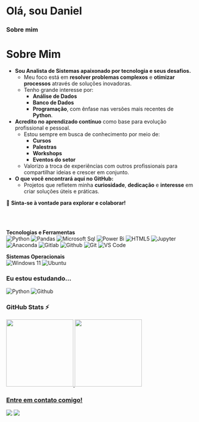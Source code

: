 
# Olá, sou <strong>Daniel</strong>

### Sobre mim


<!-- Isso é um comentário, não irá aparecer no seu perfil
(Abaixo você seleciona o curso que você está fazendo no momento) -->

  
<!DOCTYPE html>
<html lang="pt-BR">
<head>
    <meta charset="UTF-8">
    <meta name="viewport" content="width=device-width, initial-scale=1.0">
    <title><p>
    Eu estudo 
    <a href="https://www.coderhouse.com/br/online/carreira-cientista-de-dados-python" target="_blank">
        Cientista de dados + Python
    </a> 
    @ 
    <a href="https://www.coderhouse.com.br/" target="_blank">
        CoderHouse
    </a>.
</p>
</title>
</head>
<body>
    <h1>Sobre Mim</h1>
    <ul>
        <li><strong>Sou Analista de Sistemas apaixonado por tecnologia e seus desafios.</strong>
            <ul>
                <li>Meu foco está em <strong>resolver problemas complexos</strong> e <strong>otimizar processos</strong> através de soluções inovadoras.</li>
                <li>Tenho grande interesse por:
                    <ul>
                        <li><strong>Análise de Dados</strong></li>
                        <li><strong>Banco de Dados</strong></li>
                        <li><strong>Programação</strong>, com ênfase nas versões mais recentes de <strong>Python</strong>.</li>
                    </ul>
                </li>
            </ul>
        </li>
        <li><strong>Acredito no aprendizado contínuo</strong> como base para evolução profissional e pessoal.
            <ul>
                <li>Estou sempre em busca de conhecimento por meio de:
                    <ul>
                        <li><strong>Cursos</strong></li>
                        <li><strong>Palestras</strong></li>
                        <li><strong>Workshops</strong></li>
                        <li><strong>Eventos do setor</strong></li>
                    </ul>
                </li>
                <li>Valorizo a troca de experiências com outros profissionais para compartilhar ideias e crescer em conjunto.</li>
            </ul>
        </li>
        <li><strong>O que você encontrará aqui no GitHub:</strong>
            <ul>
                <li>Projetos que refletem minha <strong>curiosidade</strong>, <strong>dedicação</strong> e <strong>interesse</strong> em criar soluções úteis e práticas.</li>
            </ul>
        </li>
    </ul>
    <p>🚀 <strong>Sinta-se à vontade para explorar e colaborar!</strong></p>
</body>
</html>

<br>
<br>


**Tecnologias e Ferramentas**    
![Python](https://img.shields.io/badge/python-3776AB.svg?style=for-the-badge&logo=python&logoColor=white)
![Pandas](https://img.shields.io/badge/pandas-150458.svg?style=for-the-badge&logo=pandas&logoColor=white)
![Microsoft Sql](https://img.shields.io/badge/microsoft%20Sql-CC2927.svg?style=for-the-badge&logo=microsoftsqlserver&logoColor=white)
![Power Bi](https://img.shields.io/badge/Power%20Bi-F2C811.svg?style=for-the-badge&logo=power-bi&logoColor=white)
![HTML5](https://img.shields.io/badge/html5-%23E34F26.svg?style=for-the-badge&logo=html5&logoColor=white)
![Jupyter](https://img.shields.io/badge/jupyter-F37626.svg?style=for-the-badge&logo=jupyter&logoColor=white)
![Anaconda](https://img.shields.io/badge/anaconda-44A833.svg?style=for-the-badge&logo=anaconda&logoColor=white)
![Gitlab](https://img.shields.io/badge/Gitlab-FC6D26.svg?style=for-the-badge&logo=gitlab&logoColor=white)
![Github](https://img.shields.io/badge/github-181717.svg?style=for-the-badge&logo=github&logoColor=white)
![Git](https://img.shields.io/badge/git-%23F05033.svg?style=for-the-badge&logo=git&logoColor=white)
![VS Code](https://img.shields.io/badge/VS%20Code-0078d7.svg?style=for-the-badge&logo=visual-studio-code&logoColor=white)


**Sistemas Operacionais**   
![Windows 11](https://img.shields.io/badge/windows%2011-0078D4.svg?style=for-the-badge&logo=windows-11&logoColor=white)
![Ubuntu](https://img.shields.io/badge/ubuntu-E95420.svg?style=for-the-badge&logo=ubuntu&logoColor=white)




<!--<strong>----link para icones
https://simpleicons.org/?q=power+bi </strong>-->


<!-- (Já colocar tecnologias do On Demand que aprende no curso)) -->

### Eu estou estudando...   
![Python](https://img.shields.io/badge/python-3776AB.svg?style=for-the-badge&logo=python&logoColor=white)
![Github](https://img.shields.io/badge/github-181717.svg?style=for-the-badge&logo=github&logoColor=white)

### GitHub Stats ⚡   
<div>
<a href="https://github.com/carmodaniel">
<img height="180em" src="https://github-readme-stats.vercel.app/api/top-langs/?username=carmodaniel&layout=compact&langs_count=7&theme=github_dark_dimmed"/>
<img height="180em" src="https://github-readme-stats.vercel.app/api?username=carmodaniel&show_icons=true&theme=github_dark_dimmed&include_all_commits=true&count_private=true"/>
</div>

### Entre em contato comigo!     
<div>
<!--<a href="https://www.youtube.com/seu-usuário-aqui" target="_blank"><img src="https://img.shields.io/badge/YouTube-FF0000?style=for-the-badge&logo=youtube&logoColor=white" target="_blank"></a>-->
<a href="https://www.instagram.com/carmo_daniel/" target="_blank"><img src="https://img.shields.io/badge/-Instagram-%23E4405F?style=for-the-badge&logo=instagram&logoColor=white" target="_blank"></a>
<!--<a href="https://www.twitch.tv/seu-usuário-aqui" target="_blank"><img src="https://img.shields.io/badge/Twitch-9146FF?style=for-the-badge&logo=twitch&logoColor=white" target="_blank"></a>-->
<a href="https://www.linkedin.com/in/carmo-daniel" target="_blank"><img src="https://img.shields.io/badge/-LinkedIn-%230077B5?style=for-the-badge&logo=linkedin&logoColor=white" target="_blank"></a>   
</div>
